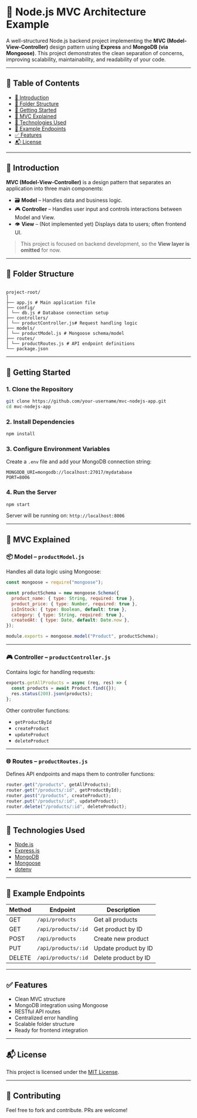 # 🧱 Node.js MVC Architecture Example

A well-structured Node.js backend project implementing the **MVC (Model-View-Controller)** design pattern using **Express** and **MongoDB (via Mongoose)**. This project demonstrates the clean separation of concerns, improving scalability, maintainability, and readability of your code.

---

## 🧭 Table of Contents

- [📖 Introduction](#-introduction)
- [📁 Folder Structure](#-folder-structure)
- [🚀 Getting Started](#-getting-started)
- [🧩 MVC Explained](#-mvc-explained)
- [🔧 Technologies Used](#-technologies-used)
- [📌 Example Endpoints](#-example-endpoints)
- [✅ Features](#-features)
- [📬 License](#-license)

---

## 📖 Introduction

**MVC (Model-View-Controller)** is a design pattern that separates an application into three main components:

- 🗃️ **Model** – Handles data and business logic.
- 🎮 **Controller** – Handles user input and controls interactions between Model and View.
- 👁️ **View** – (Not implemented yet) Displays data to users; often frontend UI.

> This project is focused on backend development, so the **View layer is omitted** for now.

---

## 📁 Folder Structure

```

project-root/
│
├── app.js # Main application file
├── config/
│ └── db.js # Database connection setup
├── controllers/
│ └── productController.js# Request handling logic
├── models/
│ └── productModel.js # Mongoose schema/model
├── routes/
│ └── productRoutes.js # API endpoint definitions
└── package.json

```

---

## 🚀 Getting Started

### 1. Clone the Repository

```bash
git clone https://github.com/your-username/mvc-nodejs-app.git
cd mvc-nodejs-app
```

### 2. Install Dependencies

```bash
npm install
```

### 3. Configure Environment Variables

Create a `.env` file and add your MongoDB connection string:

```env
MONGODB_URI=mongodb://localhost:27017/mydatabase
PORT=8006
```

### 4. Run the Server

```bash
npm start
```

Server will be running on: `http://localhost:8006`

---

## 🧩 MVC Explained

### 📦 Model – `productModel.js`

Handles all data logic using Mongoose:

```js
const mongoose = require("mongoose");

const productSchema = new mongoose.Schema({
  product_name: { type: String, required: true },
  product_price: { type: Number, required: true },
  isInStock: { type: Boolean, default: true },
  category: { type: String, required: true },
  createdAt: { type: Date, default: Date.now },
});

module.exports = mongoose.model("Product", productSchema);
```

---

### 🎮 Controller – `productController.js`

Contains logic for handling requests:

```js
exports.getAllProducts = async (req, res) => {
  const products = await Product.find({});
  res.status(200).json(products);
};
```

Other controller functions:

- `getProductById`
- `createProduct`
- `updateProduct`
- `deleteProduct`

---

### 🌐 Routes – `productRoutes.js`

Defines API endpoints and maps them to controller functions:

```js
router.get("/products", getAllProducts);
router.get("/products/:id", getProductById);
router.post("/products", createProduct);
router.put("/products/:id", updateProduct);
router.delete("/products/:id", deleteProduct);
```

---

## 🔧 Technologies Used

- [Node.js](https://nodejs.org/)
- [Express.js](https://expressjs.com/)
- [MongoDB](https://www.mongodb.com/)
- [Mongoose](https://mongoosejs.com/)
- [dotenv](https://www.npmjs.com/package/dotenv)

---

## 📌 Example Endpoints

| Method | Endpoint            | Description          |
| ------ | ------------------- | -------------------- |
| GET    | `/api/products`     | Get all products     |
| GET    | `/api/products/:id` | Get product by ID    |
| POST   | `/api/products`     | Create new product   |
| PUT    | `/api/products/:id` | Update product by ID |
| DELETE | `/api/products/:id` | Delete product by ID |

---

## ✅ Features

- Clean MVC structure
- MongoDB integration using Mongoose
- RESTful API routes
- Centralized error handling
- Scalable folder structure
- Ready for frontend integration

---

## 📬 License

This project is licensed under the [MIT License](LICENSE).

---

## 🙌 Contributing

Feel free to fork and contribute. PRs are welcome!
